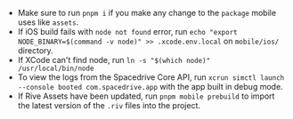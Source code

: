 - Make sure to run `pnpm i` if you make any change to the `package` mobile uses like `assets`.
- If iOS build fails with `node not found` error, run `echo "export NODE_BINARY=$(command -v node)" >> .xcode.env.local` on `mobile/ios/` directory.
- If XCode can't find node, run `ln -s "$(which node)" /usr/local/bin/node`
- To view the logs from the Spacedrive Core API, run `xcrun simctl launch --console booted com.spacedrive.app` with the app built in debug mode.
- If Rive Assets have been updated, run `pnpm mobile prebuild` to import the latest version of the `.riv` files into the project.
